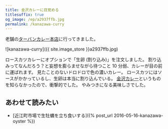 ```yaml
---
title: 金沢カレーに目覚める
titlesuffix: true
og_image: /ep/a2937ffb.jpg
permalink: /kanazawa-curry
---
```


老舗の[ターバンカレー本店](http://www.turbancurry.com/)に行ってきました。

![kanazawa-curry]({{ site.image_store }}a2937ffb.jpg)

ロースカツカレーにオプションで「生卵 (割り込み)」を注文しました。
割り込みってなんだろう？と妄想を膨らませながら待つこと 10 分弱、カレーが目の前に運ばれます。
見たことのないドロドロで色の濃いカレー。
ロースカツにはソースがかかっているし、生卵は本当に割り込んでいる。
[金沢カレー](https://ja.wikipedia.org/wiki/%E9%87%91%E6%B2%A2%E3%82%AB%E3%83%AC%E3%83%BC)というものを知らなかったので、衝撃的でした。
やみつきになる美味しさでした。

## あわせて読みたい

- [近江町市場で生牡蠣を立ち食いする]({% post_url 2016-05-16-kanazawa-oyster %})
